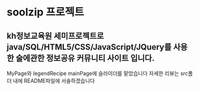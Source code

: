 # soolzip 프로젝트
## kh정보교육원 세미프로젝트로 java/SQL/HTML5/CSS/JavaScript/JQuery를 사용한 술에관한 정보공유 커뮤니티 사이트 입니다.

MyPage와 legendRecipe mainPage에 슬라이더를 맡았습니다
자세한 리뷰는 src폴더 내에 README파일에 서술하겠습니다
